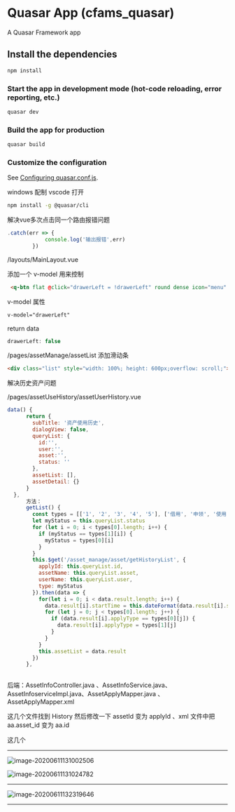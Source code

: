 

# Quasar App (cfams_quasar)

A Quasar Framework app

## Install the dependencies
```bash
npm install
```

### Start the app in development mode (hot-code reloading, error reporting, etc.)
```bash
quasar dev
```


### Build the app for production
```bash
quasar build
```

### Customize the configuration
See [Configuring quasar.conf.js](https://quasar.dev/quasar-cli/quasar-conf-js).



windows 配制 vscode 打开

```bash
npm install -g @quasar/cli
```

解决vue多次点击同一个路由报错问题

```javascript
.catch(err => {
            console.log('输出报错',err)
        })
```

/layouts/MainLayout.vue

添加一个  v-model 用来控制 <q-drawer></q-drawer>

```html
 <q-btn flat @click="drawerLeft = !drawerLeft" round dense icon="menu" />
```

v-model 属性

```html
v-model="drawerLeft"
```

return data

```js
drawerLeft: false
```

/pages/assetManage/assetList  添加滑动条

```html
<div class="list" style="width: 100%; height: 600px;overflow: scroll;">
```

解决历史资产问题  

/pages/assetUseHistory/assetUserHistory.vue

```javascript
data() {
      return {
        subTitle: '资产使用历史',
        dialogView: false,
        queryList: {
          id:'',
          user:'',
          asset:'',
          status: ''
        },
        assetList: [],
        assetDetail: {}
      }
  },
      方法：
      getList() {
        const types = [['1', '2', '3', '4', '5'], ['借用', '申领', '使用', '采购', '反馈']]
        let myStatus = this.queryList.status
        for (let i = 0; i < types[0].length; i++) {
          if (myStatus == types[1][i]) {
            myStatus = types[0][i]
          }
        }
        this.$get('/asset_manage/asset/getHistoryList', {
          applyId: this.queryList.id,
          assetName: this.queryList.asset,
          userName: this.queryList.user,
          type: myStatus
        }).then(data => {
          for(let i = 0; i < data.result.length; i++) {
            data.result[i].startTime = this.dateFormat(data.result[i].startTime)
            for (let j = 0; j < types[0].length; j++) {
              if (data.result[i].applyType == types[0][j]) {
                data.result[i].applyType = types[1][j]
              }
            }
          }
          this.assetList = data.result
        })
      },
      
```



后端：AssetInfoController.java 、AssetInfoService.java、AssetInfoserviceImpl.java、AssetApplyMapper.java 、 AssetApplyMapper.xml

这几个文件找到 History 然后修改一下 assetId 变为 applyId  、xml 文件中把 aa.asset_id 变为 aa.id

这几个





----

![image-20200611131002506](C:\Users\老白\AppData\Roaming\Typora\typora-user-images\image-20200611131002506.png)

![image-20200611131024782](C:\Users\老白\AppData\Roaming\Typora\typora-user-images\image-20200611131024782.png)

---

![image-20200611132319646](C:\Users\老白\AppData\Roaming\Typora\typora-user-images\image-20200611132319646.png)

---

